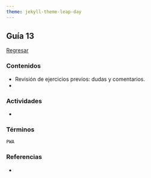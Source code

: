 ```yaml
---
theme: jekyll-theme-leap-day
---
```


## Guía 13

[Regresar](/DAWM-2022/)

### Contenidos

* Revisión de ejercicios previos: dudas y comentarios.
* 


### Actividades

* 

### Términos

`PWA`

### Referencias

* 